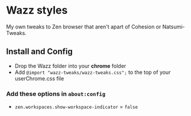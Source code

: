 # Wazz styles
My own tweaks to Zen browser that aren't apart of Cohesion or Natsumi-Tweaks.

## Install and Config
- Drop the Wazz folder into your **chrome** folder
- Add `@import "wazz-tweaks/wazz-tweaks.css";` to the top of your userChrome.css file

### Add these options in `about:config`

- `zen.workspaces.show-workspace-indicator` = `false`
